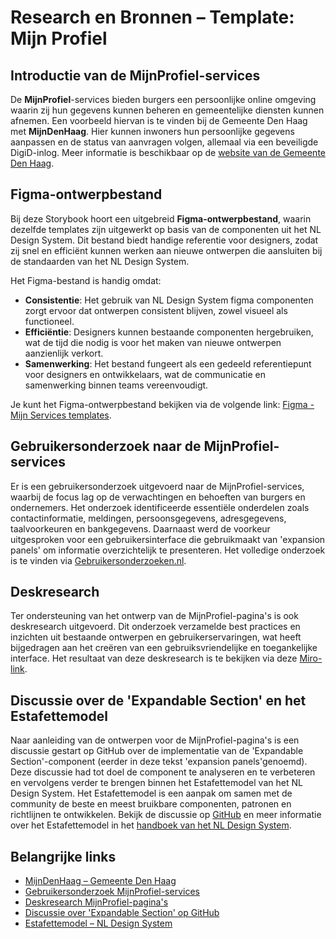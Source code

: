 # Research en Bronnen – Template: Mijn Profiel

## Introductie van de MijnProfiel-services

De **MijnProfiel**-services bieden burgers een persoonlijke online omgeving waarin zij hun gegevens kunnen beheren en gemeentelijke diensten kunnen afnemen. Een voorbeeld hiervan is te vinden bij de Gemeente Den Haag met **MijnDenHaag**. Hier kunnen inwoners hun persoonlijke gegevens aanpassen en de status van aanvragen volgen, allemaal via een beveiligde DigiD-inlog. Meer informatie is beschikbaar op de [website van de Gemeente Den Haag](https://www.denhaag.nl/nl/mijn-denhaag.htm).

## Figma-ontwerpbestand

Bij deze Storybook hoort een uitgebreid **Figma-ontwerpbestand**, waarin dezelfde templates zijn uitgewerkt op basis van de componenten uit het NL Design System. Dit bestand biedt handige referentie voor designers, zodat zij snel en efficiënt kunnen werken aan nieuwe ontwerpen die aansluiten bij de standaarden van het NL Design System.

Het Figma-bestand is handig omdat:

- **Consistentie**: Het gebruik van NL Design System figma componenten zorgt ervoor dat ontwerpen consistent blijven, zowel visueel als functioneel.
- **Efficiëntie**: Designers kunnen bestaande componenten hergebruiken, wat de tijd die nodig is voor het maken van nieuwe ontwerpen aanzienlijk verkort.
- **Samenwerking**: Het bestand fungeert als een gedeeld referentiepunt voor designers en ontwikkelaars, wat de communicatie en samenwerking binnen teams vereenvoudigt.

Je kunt het Figma-ontwerpbestand bekijken via de volgende link: [Figma - Mijn Services templates](https://www.figma.com/design/iZgSIuU8hvH9nw3h7WO1ZY/2024---MijnServices---Templates--Voorheen--Overheidsbrede-portalen-?node-id=1-3&p=f&m=dev).

## Gebruikersonderzoek naar de MijnProfiel-services

Er is een gebruikersonderzoek uitgevoerd naar de MijnProfiel-services, waarbij de focus lag op de verwachtingen en behoeften van burgers en ondernemers. Het onderzoek identificeerde essentiële onderdelen zoals contactinformatie, meldingen, persoonsgegevens, adresgegevens, taalvoorkeuren en bankgegevens. Daarnaast werd de voorkeur uitgesproken voor een gebruikersinterface die gebruikmaakt van 'expansion panels' om informatie overzichtelijk te presenteren. Het volledige onderzoek is te vinden via [Gebruikersonderzoeken.nl](https://gebruikersonderzoeken.nl/docs/onderzoek-bekijken/mijn-zaken/vng-profiel-service-omnichannel/).

## Deskresearch

Ter ondersteuning van het ontwerp van de MijnProfiel-pagina's is ook deskresearch uitgevoerd. Dit onderzoek verzamelde best practices en inzichten uit bestaande ontwerpen en gebruikerservaringen, wat heeft bijgedragen aan het creëren van een gebruiksvriendelijke en toegankelijke interface. Het resultaat van deze deskresearch is te bekijken via deze [Miro-link](https://miro.com/app/board/uXjVKi7wpLQ=/?moveToWidget=3458764599780788378&cot=14).

## Discussie over de 'Expandable Section' en het Estafettemodel

Naar aanleiding van de ontwerpen voor de MijnProfiel-pagina's is een discussie gestart op GitHub over de implementatie van de 'Expandable Section'-component (eerder in deze tekst 'expansion panels'genoemd). Deze discussie had tot doel de component te analyseren en te verbeteren en vervolgens verder te brengen binnen het Estafettemodel van het NL Design System. Het Estafettemodel is een aanpak om samen met de community de beste en meest bruikbare componenten, patronen en richtlijnen te ontwikkelen. Bekijk de discussie op [GitHub](https://github.com/orgs/nl-design-system/discussions/344) en meer informatie over het Estafettemodel in het [handboek van het NL Design System](https://nldesignsystem.nl/handboek/estafettemodel).

## Belangrijke links

- [MijnDenHaag – Gemeente Den Haag](https://www.denhaag.nl/nl/mijn-denhaag.htm)
- [Gebruikersonderzoek MijnProfiel-services](https://gebruikersonderzoeken.nl/docs/onderzoek-bekijken/mijn-zaken/vng-profiel-service-omnichannel/)
- [Deskresearch MijnProfiel-pagina's](https://miro.com/app/board/uXjVKi7wpLQ=/?moveToWidget=3458764599780788378&cot=14)
- [Discussie over 'Expandable Section' op GitHub](https://github.com/orgs/nl-design-system/discussions/344)
- [Estafettemodel – NL Design System](https://nldesignsystem.nl/handboek/estafettemodel)

